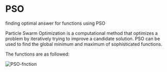 # PSO
finding optimal answer for functions using PSO

Particle Swarm Optimization is a computational method that optimizes a problem by iteratively trying to improve a candidate solution.
PSO can be used to find the global minimum and maximum of sophisticated functions.

The functions are as followed:

![PSO-fnction](https://user-images.githubusercontent.com/61220887/151398067-5715388e-9b79-4cd7-9dc7-43e2c6a4f401.jpg)
